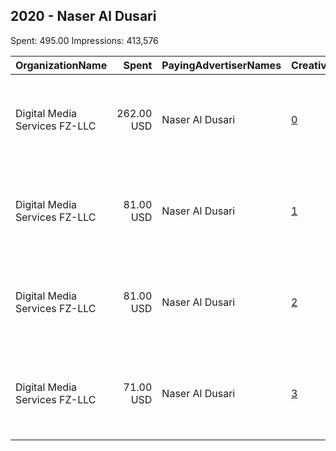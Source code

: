 ## 2020 - Naser Al Dusari 
Spent: 495.00
Impressions: 413,576

|OrganizationName|Spent|PayingAdvertiserNames|CreativeUrls|Impressions|Genders|AgeBrackets|CountryCodes|BillingAddresses|CandidateBallotInformation|
|:---|---:|:---|:---|---:|:---|:---|:---|:---|:---|
|Digital Media Services FZ-LLC|262.00 USD|Naser Al Dusari|[0](https://www.snap.com/political-ads/asset/e26055cb8ff511e51172f0b477a2f9261101600875efe5ffa1cedb03ab700829?mediaType=png)|218,788||21+|kuwait|"Media City, Knowledge Village, Choueiri Group Building,Dubai ,251589 - Dubai - U.A.E,AE"||
|Digital Media Services FZ-LLC|81.00 USD|Naser Al Dusari|[1](https://www.snap.com/political-ads/asset/8b6045b507621dd3a5ffb8118128a98a1585c163a70c2cd5c6f4a9f00c810634?mediaType=mp4)|67,835||21+|kuwait|"Media City, Knowledge Village, Choueiri Group Building,Dubai ,251589 - Dubai - U.A.E,AE"||
|Digital Media Services FZ-LLC|81.00 USD|Naser Al Dusari|[2](https://www.snap.com/political-ads/asset/e686cd18e140067c9eeb86197150b52797c5a085dbcca6f7ac9b2b36ad58f314?mediaType=mp4)|67,484||21+|kuwait|"Media City, Knowledge Village, Choueiri Group Building,Dubai ,251589 - Dubai - U.A.E,AE"||
|Digital Media Services FZ-LLC|71.00 USD|Naser Al Dusari|[3](https://www.snap.com/political-ads/asset/096f1290da57ea61f1793440577961f9e90e96ad5294cb4ff1e47645dd7c431a?mediaType=mp4)|59,469||21+|kuwait|"Media City, Knowledge Village, Choueiri Group Building,Dubai ,251589 - Dubai - U.A.E,AE"||

